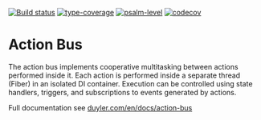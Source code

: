 [![Build status](https://github.com/duyler/action-bus/workflows/build/badge.svg)](https://github.com/duyler/action-bus/actions?query=workflow%3Aci)
[![type-coverage](https://shepherd.dev/github/duyler/action-bus/coverage.svg)](https://shepherd.dev/github/duyler/action-bus)
[![psalm-level](https://shepherd.dev/github/duyler/action-bus/level.svg)](https://shepherd.dev/github/duyler/action-bus)
[![codecov](https://codecov.io/gh/duyler/action-bus/graph/badge.svg?token=Z60T9EMXD6)](https://codecov.io/gh/duyler/action-bus)
# Action Bus

The action bus implements cooperative multitasking between actions performed inside it. Each action is performed inside a separate thread (Fiber) in an isolated DI container. Execution can be controlled using state handlers, triggers, and subscriptions to events generated by actions.

Full documentation see [duyler.com/en/docs/action-bus](https://duyler.com/en/docs/event-bus)
